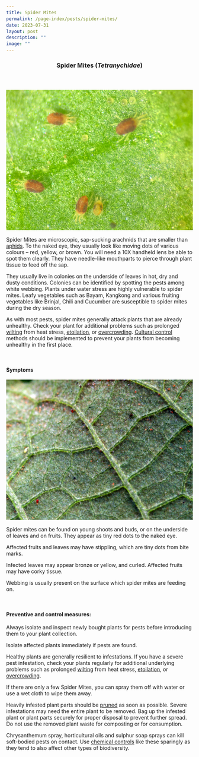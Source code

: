 ```yaml
---
title: Spider Mites
permalink: /page-index/pests/spider-mites/
date: 2023-07-31
layout: post
description: ""
image: ""
---
```

<header>
	<h3>Spider Mites (<em>Tetranychidae</em>)</h3>
</header>

<section>
	<img title="Spider mites as seen under a microscope. Photo by Plant Science and Health, NParks." src="/images/Biodiversity/spidermites%20(1)_plantscienceandhealth_nparks.jpg">
	<p>Spider Mites are microscopic, sap-sucking arachnids that are smaller than <a href="/page-index/pests/aphids/">aphids</a>. To the naked eye, they usually look like moving dots of various colours – red, yellow, or brown. You will need a 10X handheld lens be able to spot them clearly. They have needle-like mouthparts to pierce through plant tissue to feed off the sap.</p>
	<p>They usually live in colonies on the underside of leaves in hot, dry and dusty conditions. Colonies can be identified by spotting the pests among white webbing.  Plants under water stress are highly vulnerable to spider mites. Leafy vegetables such as Bayam, Kangkong and various fruiting vegetables like Brinjal, Chili and Cucumber are susceptible to spider mites during the dry season.</p>
		<p> As with most pests, spider mites generally attack plants that are already unhealthy. Check your plant for additional problems such as prolonged <a href="/page-index/plant-problems/wilting/">wilting</a> from heat stress,  <a href="/page-index/plant-problems/etiolation/">etoilation</a>, or <a href="/page-index/horticulture-techniques/plant-spacing/">overcrowding</a>.  <a href="/page-index/horticulture-techniques/pest-control/#cultural_control"> Cultural control</a> methods should be implemented to prevent your plants from becoming unhealthy in the first place. </p>
	<br>
</section>

<section>
	<h4>Symptoms</h4>
	<img title="Spider mites on a leaf. Photo by Victoria Lim." src="/images/Biodiversity/spider%20mites%20-%20solanum%20melongena%202victorialim.jpg">
		<p>Spider mites can be found on young shoots and buds, or on the underside of leaves and on fruits. They appear as tiny red dots to the naked eye.</p>
	<p>Affected fruits and leaves may have stippling, which are tiny dots from bite marks.</p>
		<p>Infected leaves may appear bronze or yellow, and curled. Affected fruits may have corky tissue.</p>
	<p>Webbing is usually present on the surface which spider mites are feeding on.</p>
	<br>
</section>

<section>
	<h4>Preventive and control measures:</h4>
	<p>Always isolate and inspect newly bought plants for pests before introducing them to your plant collection.</p>
	<p>Isolate affected plants immediately if pests are found.</p>
		<p>Healthy plants are generally resilient to infestations. If you have a severe pest infestation, check your plants regularly for additional underlying problems such as prolonged <a href="/page-index/plant-problems/wilting/">wilting</a> from heat stress,  <a href="/page-index/plant-problems/etiolation/">etoilation</a>, or <a href="/page-index/horticulture-techniques/plant-spacing/">overcrowding</a>.</p>
	<p>If there are only a few Spider Mites, you can spray them off with water or use a wet cloth to wipe them away.</p>
	<p>Heavily infested plant parts should be <a href="/page-index/horticulture-techniques/pruning/">pruned</a> as soon as possible. Severe infestations may need the entire plant to be removed. Bag up the infested plant or plant parts securely for proper disposal to prevent further spread. Do not use the removed plant waste for composting or for consumption.</p>
	<p>Chrysanthemum spray, horticultural oils and sulphur soap sprays can kill soft-bodied pests on contact. Use <a href="/page-index/horticulture-techniques/pest-control/#chemical_control">chemical controls</a> like these sparingly as they tend to also affect other types of biodiversity.</p>
	<br>
</section>